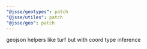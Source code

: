 ```yaml
---
"@jsse/geotypes": patch
"@jsse/utiles": patch
"@jsse/geo": patch
---
```


geojson helpers like turf but with coord type inference
